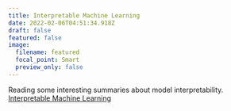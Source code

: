 ```yaml
---
title: Interpretable Machine Learning
date: 2022-02-06T04:51:34.918Z
draft: false
featured: false
image:
  filename: featured
  focal_point: Smart
  preview_only: false
---
```

Reading some interesting summaries about model interpretability.  [Interpretable Machine Learning](https://christophm.github.io/interpretable-ml-book/)

